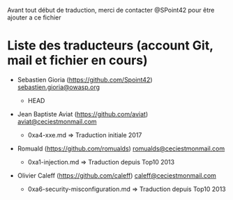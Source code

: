 Avant tout début de traduction, merci de contacter @SPoint42 pour être ajouter a ce fichier

# Liste des traducteurs (account Git, mail et fichier en cours)

* Sebastien Gioria (https://github.com/Spoint42) 	sebastien.gioria@owasp.org 				
  - HEAD

* Jean Baptiste Aviat (https://github.com/aviat) 	aviat@ceciestmonmail.com						
  - 0xa4-xxe.md => Traduction initiale 2017 

* Romuald  (https://github.com/romualds) 	romualds@ceciestmonmail.com 							
  - 0xa1-injection.md => Traduction depuis Top10 2013

* Olivier Caleff (https://github.com/caleff) 	caleff@ceciestmonmail.com								
  - 0xa6-security-misconfiguration.md => Traduction depuis Top10 2013
